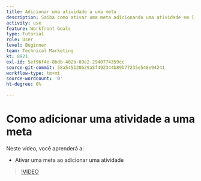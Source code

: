 ```yaml
---
title: Adicionar uma atividade a uma meta
description: Saiba como ativar uma meta adicionando uma atividade em [!DNL Workfront Goals].
activity: use
feature: Workfront Goals
type: Tutorial
role: User
level: Beginner
team: Technical Marketing
kt: 8921
exl-id: 5ef96f4e-8bdb-402b-89e2-2940774359cc
source-git-commit: 58a545120b29a5f492344b89b77235e548e94241
workflow-type: tm+mt
source-wordcount: '0'
ht-degree: 0%

---
```


# Como adicionar uma atividade a uma meta

Neste vídeo, você aprenderá a:

* Ativar uma meta ao adicionar uma atividade

>[!VIDEO](https://video.tv.adobe.com/v/335193/?quality=12)
